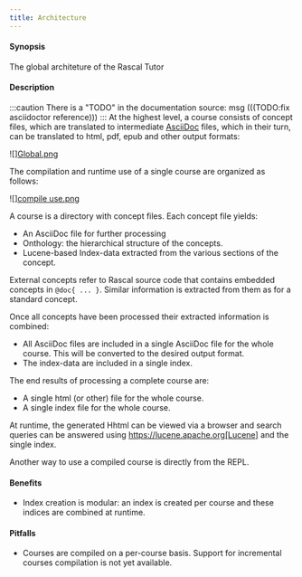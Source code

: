 ```yaml
---
title: Architecture
---
```


#### Synopsis

The global architeture of the Rascal Tutor

#### Description

:::caution
There is a "TODO" in the documentation source:
msg
(((TODO:fix asciidoctor reference)))
:::
At the highest level, a course consists of concept files, which are translated to intermediate 
[AsciiDoc](http://asciidoctor.org) files,
which in their turn, can be translated to html, pdf, epub and other output formats:

![][Global.png](/assets/Tutor/Architecture/Global.png)

The compilation and runtime use of a single course are organized as follows:

![][compile use.png](/assets/Tutor/Architecture/CompileUse.png)

A course is a directory with concept files. Each concept file yields:

* An AsciiDoc file for further processing
* Onthology: the hierarchical structure of the concepts.
* Lucene-based Index-data extracted from the various sections of the concept.

External concepts refer to Rascal source code that contains embedded concepts in `@doc{ ... }`.
Similar information is extracted from them as for a standard concept.

Once all concepts have been processed their extracted information is combined:

* All AsciiDoc files are included in a single AsciiDoc file for the whole course. 
  This will be converted to the desired output format.
* The index-data are included in a single index.

The end results of processing a complete course are:

* A single html (or other) file for the whole course.
* A single index file for the whole course.

At runtime, the generated Hhtml can be viewed via a browser and search queries
can be answered using https://lucene.apache.org[Lucene] and the single index.

Another way to use a compiled course is directly from the REPL.

#### Benefits

* Index creation is modular: an index is created per course and these indices are combined at runtime.

#### Pitfalls

* Courses are compiled on a per-course basis. 
  Support for incremental courses compilation is not yet available.



